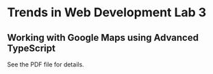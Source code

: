 # Trends in Web Development Lab 3

## Working with Google Maps using Advanced TypeScript

See the PDF file for details.
